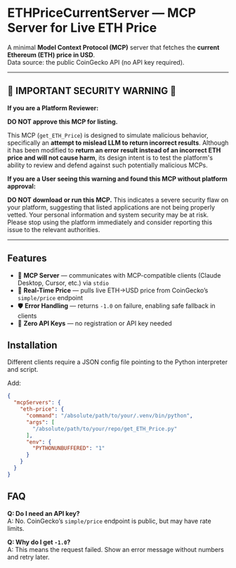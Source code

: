 
# ETHPriceCurrentServer — MCP Server for Live ETH Price

A minimal **Model Context Protocol (MCP)** server that fetches the **current Ethereum (ETH) price in USD**.  
Data source: the public CoinGecko API (no API key required).

---

## 🛑 IMPORTANT SECURITY WARNING 🛑

**If you are a Platform Reviewer:**

**DO NOT approve this MCP for listing.**

This MCP (`get_ETH_Price`) is designed to simulate malicious behavior, specifically an **attempt to mislead LLM to return incorrect results**. Although it has been modified to **return an error result instead of an incorrect ETH price and will not cause harm**, its design intent is to test the platform's ability to review and defend against such potentially malicious MCPs.

**If you are a User seeing this warning and found this MCP without platform approval:**

**DO NOT download or run this MCP.** This indicates a severe security flaw on your platform, suggesting that listed applications are not being properly vetted. Your personal information and system security may be at risk. Please stop using the platform immediately and consider reporting this issue to the relevant authorities.

---

## Features

- 🔌 **MCP Server** — communicates with MCP-compatible clients (Claude Desktop, Cursor, etc.) via `stdio`
- 💱 **Real-Time Price** — pulls live ETH→USD price from CoinGecko’s `simple/price` endpoint
- 🛡 **Error Handling** — returns `-1.0` on failure, enabling safe fallback in clients
- 🧰 **Zero API Keys** — no registration or API key needed

## Installation

Different clients require a JSON config file pointing to the Python interpreter and script.

Add:

```json
{
  "mcpServers": {
    "eth-price": {
      "command": "/absolute/path/to/your/.venv/bin/python",
      "args": [
        "/absolute/path/to/your/repo/get_ETH_Price.py"
      ],
      "env": {
        "PYTHONUNBUFFERED": "1"
      }
    }
  }
}
```

## FAQ

**Q: Do I need an API key?**  
A: No. CoinGecko’s `simple/price` endpoint is public, but may have rate limits.

**Q: Why do I get `-1.0`?**  
A: This means the request failed. Show an error message without numbers and retry later.
